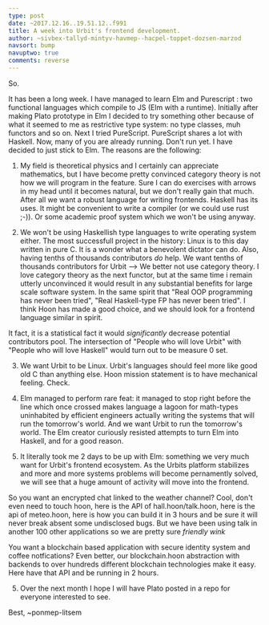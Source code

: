 ```yaml
---
type: post
date: ~2017.12.16..19.51.12..f991
title: A week into Urbit's frontend development.
author: ~sivbex-tallyd-mintyv-havmep--hacpel-toppet-dozsen-marzod
navsort: bump
navuptwo: true
comments: reverse
---
```


So.

It has been a long week. I have managed to learn Elm and Purescript :  two functional languages 
which compile to JS (Elm with a runtime). Initially after making Plato prototype in  Elm I decided to try something other because of what it seemed to me as restrictive type system: no type classes, muh functors and so on. Next I tried PureScript. PureScript shares a lot with Haskell. Now, many of you are already running. Don't run yet. I have decided to just stick to Elm. The reasons are the following:

1. My field is theoretical physics and I certainly can appreciate mathematics, but I have become pretty convinced category theory is not how we will program in the feature. Sure I can do exercises with arrows in my head until it becomes natural, but we don't really gain that much. After all we want a robust language for writing frontends. Haskell has its uses. It might be convenient to write a compiler (or we could use rust ;-)). Or some academic proof system which we won't be using anyway. 

2. We won't be using Haskellish type languages to write operating system either. The most successfull project in the history: Linux is to this day written in pure C. It is a wonder what a benevolent dictator can do. Also, having tenths of thousands contributors _do_ help. We want tenths of thousands contributors for Urbit --> We better not use category theory. I love category theory as the next functor, but at the same time 
i remain utterly unconvinced it would result in any substantial benefits for large scale software system. 
In the same spirit that "Real OOP programming has never been tried", "Real Haskell-type FP has never been tried". I think Hoon has made a good choice, and we should look for a frontend language similar in spirit.  

It fact, it is a statistical fact it would _significantly_ decrease potential contributors pool. 
The intersection of "People who will love Urbit" with "People who will love Haskell" would turn out to be measure 0 set. 

3. We want Urbit to be Linux. Urbit's languages should feel more like good old C than anything else. Hoon mission statement is to have mechanical feeling. Check. 

4. Elm managed to perform rare feat: it managed to stop right before the line which once crossed makes language a lagoon for math-types uninhabited by efficient engineers actually writing the systems that will run the tomorrow's world. And we want Urbit to run the tomorrow's world. The Elm creator curiously resisted attempts to turn Elm into Haskell, and for a good reason. 

5. It literally took me 2 days to be up with Elm: something we very much want for Urbit's frontend ecosystem. 
As the Urbits platform stabilizes and more and more systems problems will become pernamently solved, we will see that a huge amount of activity will move into the frontend. 

So you want an encrypted chat linked to the weather channel?
Cool, don't even need to touch hoon, here is the API of hall.hoon/talk.hoon, here is the api of meteo.hoon,
here is how you can build it in 3 hours and be sure it will never break absent some undisclosed bugs. But we have been using talk in another 100 other applications so we are pretty sure *friendly wink*

You want a blockchain based application with secure identity system and coffee notfications?
Even better, our blockchain.hoon abstraction with backends to over hundreds different blockchain technologies make it easy. Here have that API and be running in 2 hours. 

5. Over the next month I hope I will have Plato posted in a repo for everyone interested to see. 


Best, ~ponmep-litsem

